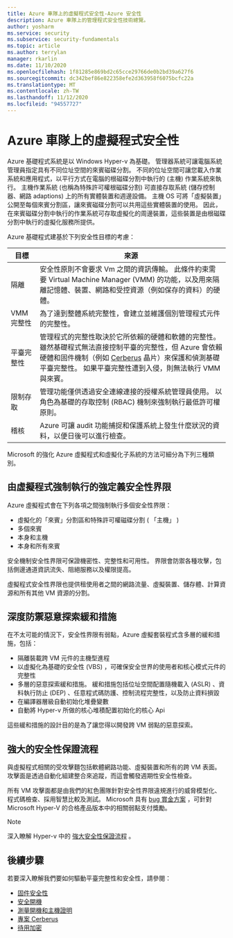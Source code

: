 ```yaml
---
title: Azure 車隊上的虛擬程式安全性-Azure 安全性
description: Azure 車隊上的管理程式安全性技術總覽。
author: yosharm
ms.service: security
ms.subservice: security-fundamentals
ms.topic: article
ms.author: terrylan
manager: rkarlin
ms.date: 11/10/2020
ms.openlocfilehash: 1f81285e869bd2c65cce29766de0b2bd39a627f6
ms.sourcegitcommit: dc342bef86e822358efe2d363958f6075bcfc22a
ms.translationtype: MT
ms.contentlocale: zh-TW
ms.lasthandoff: 11/12/2020
ms.locfileid: "94557727"
---
```

# <a name="hypervisor-security-on-the-azure-fleet"></a>Azure 車隊上的虛擬程式安全性

Azure 基礎程式系統是以 Windows Hyper-v 為基礎。 管理器系統可讓電腦系統管理員指定具有不同位址空間的來賓磁碟分割。 不同的位址空間可讓您載入作業系統和應用程式，以平行方式在電腦的根磁碟分割中執行的 (主機) 作業系統來執行。 主機作業系統 (也稱為特殊許可權根磁碟分割) 可直接存取系統 (儲存控制器、網路 adaptions) 上的所有實體裝置和週邊設備。 主機 OS 可將「虛擬裝置」公開至每個來賓分割區，讓來賓磁碟分割可以共用這些實體裝置的使用。 因此，在來賓磁碟分割中執行的作業系統可存取虛擬化的周邊裝置，這些裝置是由根磁碟分割中執行的虛擬化服務所提供。

Azure 基礎程式建基於下列安全性目標的考慮：

| 目標 | 來源 |
|--|--|
| 隔離 | 安全性原則不會要求 Vm 之間的資訊傳輸。 此條件約束需要 Virtual Machine Manager (VMM) 的功能，以及用來隔離記憶體、裝置、網路和受控資源（例如保存的資料）的硬體。 |
| VMM 完整性 | 為了達到整體系統完整性，會建立並維護個別管理程式元件的完整性。 |
| 平臺完整性 | 管理程式的完整性取決於它所依賴的硬體和軟體的完整性。 雖然基礎程式無法直接控制平臺的完整性，但 Azure 會依賴硬體和固件機制（例如 [Cerberus](project-cerberus.md) 晶片）來保護和偵測基礎平臺完整性。 如果平臺完整性遭到入侵，則無法執行 VMM 與來賓。 |
| 限制存取 | 管理功能僅供透過安全連線連接的授權系統管理員使用。 以角色為基礎的存取控制 (RBAC) 機制來強制執行最低許可權原則。 |
| 稽核 | Azure 可讓 audit 功能捕捉和保護系統上發生什麼狀況的資料，以便日後可以進行檢查。 |

Microsoft 的強化 Azure 虛擬程式和虛擬化子系統的方法可細分為下列三種類別。

## <a name="strongly-defined-security-boundaries-enforced-by-the-hypervisor"></a>由虛擬程式強制執行的強定義安全性界限

Azure 虛擬程式會在下列各項之間強制執行多個安全性界限：

- 虛擬化的「來賓」分割區和特殊許可權磁碟分割 ( 「主機」 ) 
- 多個來賓
- 本身和主機
- 本身和所有來賓

安全機制安全性界限可保證機密性、完整性和可用性。 界限會防禦各種攻擊，包括側邊通道資訊流失、阻絕服務以及權限提高。

虛擬程式安全性界限也提供租使用者之間的網路流量、虛擬裝置、儲存體、計算資源和所有其他 VM 資源的分割。

## <a name="defense-in-depth-exploit-mitigations"></a>深度防禦惡意探索緩和措施

在不太可能的情況下，安全性界限有弱點，Azure 虛擬套裝程式含多層的緩和措施，包括：

- 隔離裝載跨 VM 元件的主機型進程
- 以虛擬化為基礎的安全性 (VBS) ，可確保安全世界的使用者和核心模式元件的完整性
- 多層的惡意探索緩和措施。 緩和措施包括位址空間配置隨機載入 (ASLR) 、資料執行防止 (DEP) 、任意程式碼防護、控制流程完整性，以及防止資料損毀
- 在編譯器層級自動初始化堆疊變數
- 自動將 Hyper-v 所做的核心堆積配置初始化的核心 Api

這些緩和措施的設計目的是為了讓您得以開發跨 VM 弱點的惡意探索。

## <a name="strong-security-assurance-processes"></a>強大的安全性保證流程

與虛擬程式相關的受攻擊麵包括軟體網路功能、虛擬裝置和所有的跨 VM 表面。 攻擊面是透過自動化組建整合來追蹤，而這會觸發週期性安全性檢查。

所有 VM 攻擊面都是由我們的紅色團隊針對安全性界限違規進行的威脅模型化、程式碼檢查、採用智慧比較及測試。 Microsoft 具有 [bug 賞金方案](https://www.microsoft.com/msrc/bounty-hyper-v) ，可針對 Microsoft Hyper-V 的合格產品版本中的相關弱點支付獎勵。

> [!NOTE]
> 深入瞭解 Hyper-v 中的 [強大安全性保證流程](../../azure-government/azure-secure-isolation-guidance.md#strong-security-assurance-processes) 。

## <a name="next-steps"></a>後續步驟
若要深入瞭解我們要如何驅動平臺完整性和安全性，請參閱：

- [固件安全性](firmware.md)
- [安全開機](secure-boot.md)
- [測量開機和主機證明](measured-boot-host-attestation.md)
- [專案 Cerberus](project-cerberus.md)
- [待用加密](encryption-atrest.md)